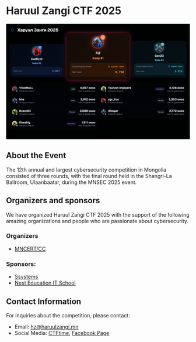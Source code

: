 # Haruul Zangi CTF 2025

![Final scoreboard](scoreboard.png)

## About the Event
The 12th annual and largest cybersecurity competition in Mongolia consisted of three rounds, with the final round held in the Shangri-La Ballroom, Ulaanbaatar, during the MNSEC 2025 event.

## Organizers and sponsors
We have organized Haruul Zangi CTF 2025 with the support of the following amazing organizations and people who are passionate about cybersecurity.

### Organizers
- [MNCERT/CC](https://mncert.org)

### Sponsors:
- [Ssystems](https://ssystems.mn/)
- [Nest Education IT School](https://nhs.edu.mn/)

## Contact Information
For inquiries about the competition, please contact:
- Email: hz@haruulzangi.mn
- Social Media: [CTFtime](https://ctftime.org/ctf/985), [Facebook Page](https://www.facebook.com/haruulzangiCTF)
